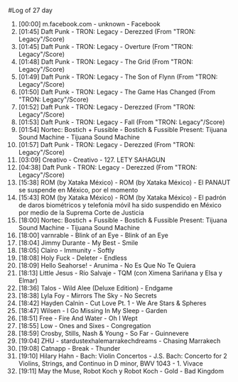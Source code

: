 #Log of 27 day

1. [00:00] m.facebook.com - unknown - Facebook
1. [01:45] Daft Punk - TRON: Legacy - Derezzed (From "TRON: Legacy"/Score)
1. [01:45] Daft Punk - TRON: Legacy - Overture (From "TRON: Legacy"/Score)
1. [01:48] Daft Punk - TRON: Legacy - The Grid (From "TRON: Legacy"/Score)
1. [01:49] Daft Punk - TRON: Legacy - The Son of Flynn (From "TRON: Legacy"/Score)
1. [01:50] Daft Punk - TRON: Legacy - The Game Has Changed (From "TRON: Legacy"/Score)
1. [01:52] Daft Punk - TRON: Legacy - Derezzed (From "TRON: Legacy"/Score)
1. [01:53] Daft Punk - TRON: Legacy - Fall (From "TRON: Legacy"/Score)
1. [01:54] Nortec: Bostich + Fussible - Bostich & Fussible Present: Tijuana Sound Machine - Tijuana Sound Machine
1. [01:57] Daft Punk - TRON: Legacy - Derezzed (From "TRON: Legacy"/Score)
1. [03:09] Creativo - Creativo - 127. LETY SAHAGUN
1. [04:38] Daft Punk - TRON: Legacy - Derezzed (From "TRON: Legacy"/Score)
1. [15:38] ROM (by Xataka México) - ROM (by Xataka México) - El PANAUT se suspende en México, por el momento
1. [15:43] ROM (by Xataka México) - ROM (by Xataka México) - El padrón de daros biométricos y telefonía móvil ha sido suspendido en México por medio de la Suprema Corte de Justicia
1. [18:00] Nortec: Bostich + Fussible - Bostich & Fussible Present: Tijuana Sound Machine - Tijuana Sound Machine
1. [18:00] varnrable - Blink of an Eye - Blink of an Eye
1. [18:04] Jimmy Durante - My Best - Smile
1. [18:05] Clairo - Immunity - Softly
1. [18:08] Holy Fuck - Deleter - Endless
1. [18:09] Hello Seahorse! - Arunima - No Es Que No Te Quiera
1. [18:13] Little Jesus - Río Salvaje - TQM (con Ximena Sariñana y Elsa y Elmar)
1. [18:36] Talos - Wild Alee (Deluxe Edition) - Endgame
1. [18:38] Lyla Foy - Mirrors The Sky - No Secrets
1. [18:42] Hayden Calnin - Cut Love Pt. 1 - We Are Stars & Spheres
1. [18:47] Wilsen - I Go Missing In My Sleep - Garden
1. [18:51] Free - Fire And Water - Oh I Wept
1. [18:55] Low - Ones and Sixes - Congregation
1. [18:59] Crosby, Stills, Nash & Young - So Far - Guinnevere
1. [19:04] ZHU - stardustexhalemarrakechdreams - Chasing Marrakech
1. [19:08] Catnapp - Break - Thunder
1. [19:10] Hilary Hahn - Bach: Violin Concertos - J.S. Bach: Concerto for 2 Violins, Strings, and Continuo in D minor, BWV 1043 - 1. Vivace
1. [19:11] May the Muse, Robot Koch y Robot Koch - Gold - Bad Kingdom
